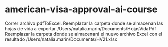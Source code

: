 # american-visa-approval-ai-course
Correr archivo pdfToExcel.
Reemplazar la carpeta donde se almacenan las hojas de vida a exportar /Users/natalia.marin/Documents/HojasVidaPdf
Reemplazar la carpeta donde se almacenará el nuevo archivo Excel con el resultado /Users/natalia.marin/Documents/HV21.xlsx
